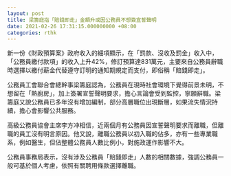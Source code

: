 ```yaml
---
layout: post
title: 梁籌庭指「賠錢即走」金額升或因公務員不想簽宣誓聲明
date: 2021-02-26 17:31:15.000000000 +08:00
categories: rthk
---
```


新一份《財政預算案》政府收入的細項顯示，在「罰款、沒收及罰金」收入中，「公務員繳付款項」的收入上升42%，修訂預算達831萬元，主要來自公務員辭職時選擇以繳付薪金代替遵守訂明的通知期規定而支付，即俗稱「賠錢即走」。

公務員工會聯合會總幹事梁籌庭認為，公務員在現時社會環境下覺得前景未明，不想留在「熱廚房」，加上簽署宣誓聲明要求，擔心言論會受到監控，寧願辭職。梁籌庭又說公務員已多年沒有增加編制，部分高層職位出現斷層，如果流失情況持續，擔心會影響公共服務。

高級公務員協會主席李方冲相信，近兩個月有公務員因宣誓聲明要求而離職，但離職的員工沒有明言原因。他又說，離職公務員以初入職的佔多，亦有一些專業職系，例如醫生，但佔整體公務員人數比例小，對施政運作影響不大。

公務員事務局表示，沒有涉及公務員「賠錢即走」人數的相關數據，強調公務員一般可基於個人考慮，依照有關聘用條款選擇離職。
